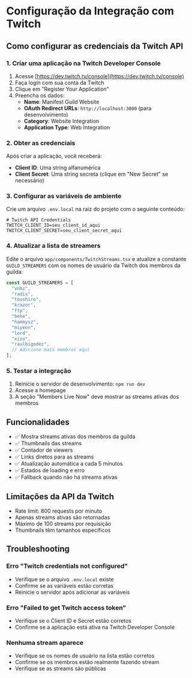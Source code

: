 # Configuração da Integração com Twitch

## Como configurar as credenciais da Twitch API

### 1. Criar uma aplicação na Twitch Developer Console

1. Acesse [https://dev.twitch.tv/console](https://dev.twitch.tv/console)
2. Faça login com sua conta da Twitch
3. Clique em "Register Your Application"
4. Preencha os dados:
   - **Name**: Manifest Guild Website
   - **OAuth Redirect URLs**: `http://localhost:3000` (para desenvolvimento)
   - **Category**: Website Integration
   - **Application Type**: Web Integration

### 2. Obter as credenciais

Após criar a aplicação, você receberá:

- **Client ID**: Uma string alfanumérica
- **Client Secret**: Uma string secreta (clique em "New Secret" se necessário)

### 3. Configurar as variáveis de ambiente

Crie um arquivo `.env.local` na raiz do projeto com o seguinte conteúdo:

```env
# Twitch API Credentials
TWITCH_CLIENT_ID=seu_client_id_aqui
TWITCH_CLIENT_SECRET=seu_client_secret_aqui
```

### 4. Atualizar a lista de streamers

Edite o arquivo `app/components/TwitchStreams.tsx` e atualize a constante `GUILD_STREAMERS` com os nomes de usuário da Twitch dos membros da guilda:

```typescript
const GUILD_STREAMERS = [
  "vnbz",
  "radix",
  "toushiro",
  "krazor",
  "ftp",
  "behe",
  "hammysz",
  "miyeon",
  "lord",
  "xizo",
  "raulbigodez",
  // Adicione mais membros aqui
];
```

### 5. Testar a integração

1. Reinicie o servidor de desenvolvimento: `npm run dev`
2. Acesse a homepage
3. A seção "Members Live Now" deve mostrar as streams ativas dos membros

## Funcionalidades

- ✅ Mostra streams ativas dos membros da guilda
- ✅ Thumbnails das streams
- ✅ Contador de viewers
- ✅ Links diretos para as streams
- ✅ Atualização automática a cada 5 minutos
- ✅ Estados de loading e erro
- ✅ Fallback quando não há streams ativas

## Limitações da API da Twitch

- Rate limit: 800 requests por minuto
- Apenas streams ativas são retornadas
- Máximo de 100 streams por requisição
- Thumbnails têm tamanhos específicos

## Troubleshooting

### Erro "Twitch credentials not configured"

- Verifique se o arquivo `.env.local` existe
- Confirme se as variáveis estão corretas
- Reinicie o servidor após adicionar as variáveis

### Erro "Failed to get Twitch access token"

- Verifique se o Client ID e Secret estão corretos
- Confirme se a aplicação está ativa na Twitch Developer Console

### Nenhuma stream aparece

- Verifique se os nomes de usuário na lista estão corretos
- Confirme se os membros estão realmente fazendo stream
- Verifique se as streams são públicas
